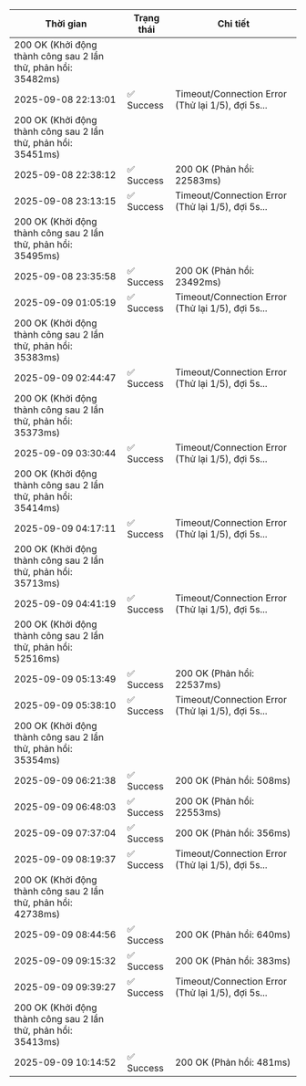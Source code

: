 | Thời gian | Trạng thái | Chi tiết |
|---|---|---|
200 OK (Khởi động thành công sau 2 lần thử, phản hồi: 35482ms) |
| 2025-09-08 22:13:01 | ✅ Success | Timeout/Connection Error (Thử lại 1/5), đợi 5s...
200 OK (Khởi động thành công sau 2 lần thử, phản hồi: 35451ms) |
| 2025-09-08 22:38:12 | ✅ Success | 200 OK (Phản hồi: 22583ms) |
| 2025-09-08 23:13:15 | ✅ Success | Timeout/Connection Error (Thử lại 1/5), đợi 5s...
200 OK (Khởi động thành công sau 2 lần thử, phản hồi: 35495ms) |
| 2025-09-08 23:35:58 | ✅ Success | 200 OK (Phản hồi: 23492ms) |
| 2025-09-09 01:05:19 | ✅ Success | Timeout/Connection Error (Thử lại 1/5), đợi 5s...
200 OK (Khởi động thành công sau 2 lần thử, phản hồi: 35383ms) |
| 2025-09-09 02:44:47 | ✅ Success | Timeout/Connection Error (Thử lại 1/5), đợi 5s...
200 OK (Khởi động thành công sau 2 lần thử, phản hồi: 35373ms) |
| 2025-09-09 03:30:44 | ✅ Success | Timeout/Connection Error (Thử lại 1/5), đợi 5s...
200 OK (Khởi động thành công sau 2 lần thử, phản hồi: 35414ms) |
| 2025-09-09 04:17:11 | ✅ Success | Timeout/Connection Error (Thử lại 1/5), đợi 5s...
200 OK (Khởi động thành công sau 2 lần thử, phản hồi: 35713ms) |
| 2025-09-09 04:41:19 | ✅ Success | Timeout/Connection Error (Thử lại 1/5), đợi 5s...
200 OK (Khởi động thành công sau 2 lần thử, phản hồi: 52516ms) |
| 2025-09-09 05:13:49 | ✅ Success | 200 OK (Phản hồi: 22537ms) |
| 2025-09-09 05:38:10 | ✅ Success | Timeout/Connection Error (Thử lại 1/5), đợi 5s...
200 OK (Khởi động thành công sau 2 lần thử, phản hồi: 35354ms) |
| 2025-09-09 06:21:38 | ✅ Success | 200 OK (Phản hồi: 508ms) |
| 2025-09-09 06:48:03 | ✅ Success | 200 OK (Phản hồi: 22553ms) |
| 2025-09-09 07:37:04 | ✅ Success | 200 OK (Phản hồi: 356ms) |
| 2025-09-09 08:19:37 | ✅ Success | Timeout/Connection Error (Thử lại 1/5), đợi 5s...
200 OK (Khởi động thành công sau 2 lần thử, phản hồi: 42738ms) |
| 2025-09-09 08:44:56 | ✅ Success | 200 OK (Phản hồi: 640ms) |
| 2025-09-09 09:15:32 | ✅ Success | 200 OK (Phản hồi: 383ms) |
| 2025-09-09 09:39:27 | ✅ Success | Timeout/Connection Error (Thử lại 1/5), đợi 5s...
200 OK (Khởi động thành công sau 2 lần thử, phản hồi: 35413ms) |
| 2025-09-09 10:14:52 | ✅ Success | 200 OK (Phản hồi: 481ms) |
